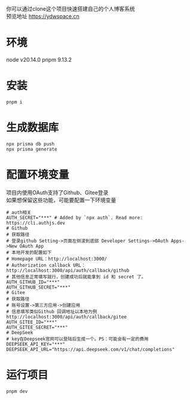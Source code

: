 你可以通过clone这个项目快速搭建自己的个人博客系统  
预览地址 https://ydwspace.cn  
# 环境
node v20.14.0
pnpm 9.13.2
# 安装
```
pnpm i
```
# 生成数据库
```
npx prisma db push
npx prisma generate
```
# 配置环境变量
项目内使用OAuth支持了Github、Gitee登录  
如果想保留这些功能，可能要配置一下环境变量
```
# auth相关
AUTH_SECRET="***" # Added by `npx auth`. Read more: https://cli.authjs.dev
# Github
# 获取路径
# 登录github Setting->页面左侧滚到底部 Developer Settings->OAuth Apps->New OAuth App
# 本地开发的配置如下
# Homepage URL：http://localhost:3000/
# Authorization callback URL：http://localhost:3000/api/auth/callback/github
# 其他信息正常填写就行，创建成功后就能拿到 id 和 secret 了。
AUTH_GITHUB_ID="***"
AUTH_GITHUB_SECRET="***"
# Gitee
# 获取路径
# 账号设置->第三方应用->创建应用
# 信息填写类似Github 回调地址以本地为例 http://localhost:3000/api/auth/callback/gitee
AUTH_GITEE_ID="***"
AUTH_GITEE_SECRET="***"
# DeepSeek
# key在Deepseek官网可以登陆后生成一个。PS：可能会有一定的费用
DEEPSEEK_API_KEY="***"
DEEPSEEK_API_URL="https://api.deepseek.com/v1/chat/completions"
```
# 运行项目
```
pnpm dev
```
